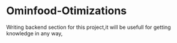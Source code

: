 # Ominfood-Otimizations
Writing backend section for this project,it will be usefull for getting knowledge in any way,

